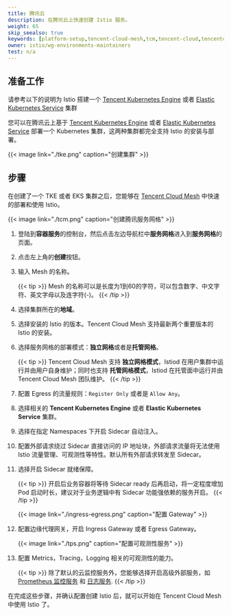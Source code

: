 ```yaml
---
title: 腾讯云
description: 在腾讯云上快速创建 Istio 服务。
weight: 65
skip_seealso: true
keywords: [platform-setup,tencent-cloud-mesh,tcm,tencent-cloud,tencentcloud]
owner: istio/wg-environments-maintainers
test: n/a
---
```


## 准备工作

请参考以下的说明为 Istio 搭建一个 [Tencent Kubernetes Engine](https://cloud.tencent.com/product/tke) 或者 [Elastic Kubernetes Service](https://cloud.tencent.com/product/eks) 集群

您可以在腾讯云上基于 [Tencent Kubernetes Engine](https://cloud.tencent.com/document/product/457/32189) 或者 [Elastic Kubernetes Service](https://cloud.tencent.com/document/product/457/39813) 部署一个 Kubernetes 集群，这两种集群都完全支持 Istio 的安装与部署。

{{< image link="./tke.png" caption="创建集群" >}}

## 步骤

在创建了一个 TKE 或者 EKS 集群之后，您能够在 [Tencent Cloud Mesh](https://cloud.tencent.com/product/tcm) 中快速的部署和使用 Istio。

{{< image link="./tcm.png" caption="创建腾讯服务网格" >}}

1. 登陆到**容器服务**的控制台，然后点击左边导航栏中**服务网格**进入到**服务网格**的页面。

1. 点击左上角的**创建**按钮。

1. 输入 Mesh 的名称。

    {{< tip >}}
    Mesh 的名称可以是长度为1到60的字符，可以包含数字、中文字符、英文字母以及连字符(-)。
    {{< /tip >}}

1. 选择集群所在的**地域**。

1. 选择安装的 Istio 的版本。Tencent Cloud Mesh 支持最新两个重要版本的 Istio 的安装。

1. 选择服务网格的部署模式：**独立网格**或者是**托管网格**。

    {{< tip >}}
    Tencent Cloud Mesh 支持 **独立网格模式**，Istiod 在用户集群中运行并由用户自身维护；同时也支持 **托管网格模式**，Istiod 在托管面中运行并由 Tencent Cloud Mesh 团队维护。
    {{< /tip >}}

1. 配置 Egress 的流量规则：`Register Only` 或者是 `Allow Any`。

1. 选择相关的 **Tencent Kubernetes Engine** 或者 **Elastic Kubernetes Service** 集群。

1. 选择在指定 Namespaces 下开启 Sidecar 自动注入。

1. 配置外部请求绕过 Sidecar 直接访问的 IP 地址块，外部请求流量将无法使用 Istio 流量管理、可观测性等特性。默认所有外部请求转发至 Sidecar。

1. 选择开启 Sidecar 就绪保障。

    {{< tip >}}
    开启后业务容器将等待 Sidecar ready 后再启动，将一定程度增加 Pod 启动时长，建议对于业务逻辑中有 Sidecar 功能强依赖的服务开启。
    {{< /tip >}}

    {{< image link="./ingress-egress.png" caption="配置 Gateway" >}}

1. 配置边缘代理网关，开启 Ingress Gateway 或者 Egress Gateway。

    {{< image link="./tps.png" caption="配置可观测性服务" >}}

1. 配置 Metrics，Tracing，Logging 相关的可观测性的能力。

    {{< tip >}}
    除了默认的云监控服务外，您能够选择开启高级外部服务，如 [Prometheus 监控服务](https://cloud.tencent.com/product/tmp) 和 [日志服务](https://cloud.tencent.com/product/cls).
    {{< /tip >}}

在完成这些步骤，并确认配置创建 Istio 后，就可以开始在 Tencent Cloud Mesh 中使用 Istio 了。
